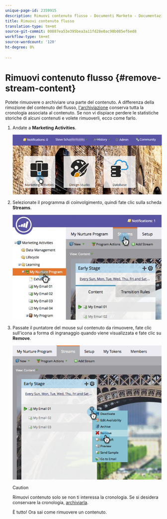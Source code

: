 ```yaml
---
unique-page-id: 2359915
description: Rimuovi contenuto flusso - Documenti Marketo - Documentazione prodotto
title: Rimuovi contenuto flusso
translation-type: tm+mt
source-git-commit: 00887ea53e395bea3a11fd28e0ac98b085ef6ed8
workflow-type: tm+mt
source-wordcount: '120'
ht-degree: 0%

---
```



# Rimuovi contenuto flusso {#remove-stream-content}

Potete rimuovere o archiviare una parte del contenuto. A differenza della rimozione del contenuto del flusso, [l&#39;archiviazione](archive-and-unarchive-stream-content.md) conserva tutta la cronologia associata al contenuto. Se non vi dispiace perdere le statistiche storiche di alcuni contenuti e volete rimuoverli, ecco come farlo.

1. Andate a **Marketing Activities**.

   ![](assets/login-marketing-activities-1.png)

1. Selezionate il programma di coinvolgimento, quindi fate clic sulla scheda **Streams**.

   ![](assets/cloneasteam-3.jpg)

1. Passate il puntatore del mouse sul contenuto da rimuovere, fate clic sull&#39;icona a forma di ingranaggio quando viene visualizzata e fate clic su **Remove**.

   ![](assets/image2014-9-15-17-3a38-3a15.png)

   >[!CAUTION]
   >
   >Rimuovi contenuto solo se non ti interessa la cronologia. Se si desidera conservare la cronologia, [archiviarla](archive-and-unarchive-stream-content.md).

   È tutto! Ora sai come rimuovere un contenuto.

